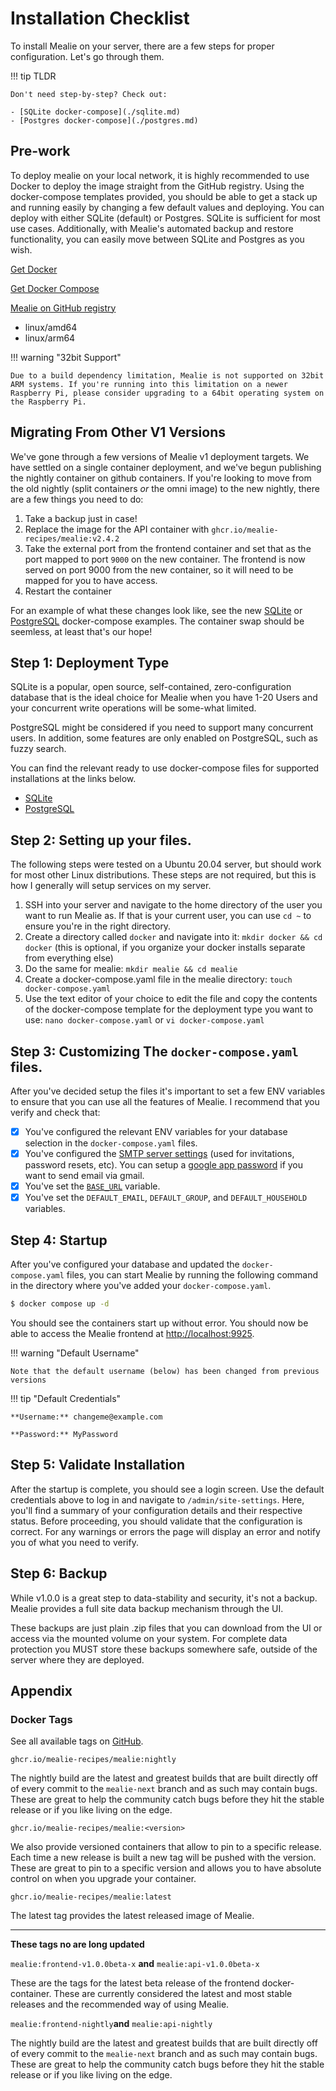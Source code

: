 # Installation Checklist

To install Mealie on your server, there are a few steps for proper configuration. Let's go through them.

!!! tip TLDR

    Don't need step-by-step? Check out:

    - [SQLite docker-compose](./sqlite.md)
    - [Postgres docker-compose](./postgres.md)

## Pre-work

To deploy mealie on your local network, it is highly recommended to use Docker to deploy the image straight from the GitHub registry. Using the docker-compose templates provided, you should be able to get a stack up and running easily by changing a few default values and deploying. You can deploy with either SQLite (default) or Postgres. SQLite is sufficient for most use cases. Additionally, with Mealie's automated backup and restore functionality, you can easily move between SQLite and Postgres as you wish.

[Get Docker](https://docs.docker.com/get-docker/)

[Get Docker Compose](https://docs.docker.com/compose/install/)

[Mealie on GitHub registry](https://github.com/mealie-recipes/mealie/pkgs/container/mealie)

- linux/amd64
- linux/arm64

!!! warning "32bit Support"

    Due to a build dependency limitation, Mealie is not supported on 32bit ARM systems. If you're running into this limitation on a newer Raspberry Pi, please consider upgrading to a 64bit operating system on the Raspberry Pi.

## Migrating From Other V1 Versions

We've gone through a few versions of Mealie v1 deployment targets. We have settled on a single container deployment, and we've begun publishing the nightly container on github containers. If you're looking to move from the old nightly (split containers _or_ the omni image) to the new nightly, there are a few things you need to do:

1. Take a backup just in case!
2. Replace the image for the API container with `ghcr.io/mealie-recipes/mealie:v2.4.2`
3. Take the external port from the frontend container and set that as the port mapped to port `9000` on the new container. The frontend is now served on port 9000 from the new container, so it will need to be mapped for you to have access.
4. Restart the container

For an example of what these changes look like, see the new [SQLite](./sqlite.md) or [PostgreSQL](./postgres.md) docker-compose examples. The container swap should be seemless, at least that's our hope!

## Step 1: Deployment Type

SQLite is a popular, open source, self-contained, zero-configuration database that is the ideal choice for Mealie when you have 1-20 Users and your concurrent write operations will be some-what limited.

PostgreSQL might be considered if you need to support many concurrent users. In addition, some features are only enabled on PostgreSQL, such as fuzzy search.

You can find the relevant ready to use docker-compose files for supported installations at the links below.

- [SQLite](./sqlite.md)
- [PostgreSQL](./postgres.md)

## Step 2: Setting up your files.

The following steps were tested on a Ubuntu 20.04 server, but should work for most other Linux distributions. These steps are not required, but this is how I generally will setup services on my server.

1. SSH into your server and navigate to the home directory of the user you want to run Mealie as. If that is your current user, you can use `cd ~` to ensure you're in the right directory.
2. Create a directory called `docker` and navigate into it: `mkdir docker && cd docker` (this is optional, if you organize your docker installs separate from everything else)
3. Do the same for mealie: `mkdir mealie && cd mealie`
4. Create a docker-compose.yaml file in the mealie directory: `touch docker-compose.yaml`
5. Use the text editor of your choice to edit the file and copy the contents of the docker-compose template for the deployment type you want to use: `nano docker-compose.yaml` or `vi docker-compose.yaml`

## Step 3: Customizing The `docker-compose.yaml` files.

After you've decided setup the files it's important to set a few ENV variables to ensure that you can use all the features of Mealie. I recommend that you verify and check that:

- [x] You've configured the relevant ENV variables for your database selection in the `docker-compose.yaml` files.
- [x] You've configured the [SMTP server settings](./backend-config.md#email) (used for invitations, password resets, etc). You can setup a [google app password](https://support.google.com/accounts/answer/185833?hl=en) if you want to send email via gmail.
- [x] You've set the [`BASE_URL`](./backend-config.md#general) variable.
- [x] You've set the `DEFAULT_EMAIL`, `DEFAULT_GROUP`, and `DEFAULT_HOUSEHOLD` variables.

## Step 4: Startup

After you've configured your database and updated the `docker-compose.yaml` files, you can start Mealie by running the following command in the directory where you've added your `docker-compose.yaml`.

```bash
$ docker compose up -d
```

You should see the containers start up without error. You should now be able to access the Mealie frontend at [http://localhost:9925](http://localhost:9925).

!!! warning "Default Username"

    Note that the default username (below) has been changed from previous versions

!!! tip "Default Credentials"

    **Username:** changeme@example.com

    **Password:** MyPassword

## Step 5: Validate Installation

After the startup is complete, you should see a login screen. Use the default credentials above to log in and navigate to `/admin/site-settings`. Here, you'll find a summary of your configuration details and their respective status. Before proceeding, you should validate that the configuration is correct. For any warnings or errors the page will display an error and notify you of what you need to verify.

## Step 6: Backup

While v1.0.0 is a great step to data-stability and security, it's not a backup. Mealie provides a full site data backup mechanism through the UI.

These backups are just plain .zip files that you can download from the UI or access via the mounted volume on your system. For complete data protection you MUST store these backups somewhere safe, outside of the server where they are deployed.

## Appendix

### Docker Tags

See all available tags on [GitHub](https://github.com/mealie-recipes/mealie/pkgs/container/mealie).

`ghcr.io/mealie-recipes/mealie:nightly`

The nightly build are the latest and greatest builds that are built directly off of every commit to the `mealie-next` branch and as such may contain bugs. These are great to help the community catch bugs before they hit the stable release or if you like living on the edge.

`ghcr.io/mealie-recipes/mealie:<version>`

We also provide versioned containers that allow to pin to a specific release. Each time a new release is built a new tag will be pushed with the version. These are great to pin to a specific version and allows you to have absolute control on when you upgrade your container.

`ghcr.io/mealie-recipes/mealie:latest`

The latest tag provides the latest released image of Mealie.

---

**These tags no are long updated**

`mealie:frontend-v1.0.0beta-x` **and** `mealie:api-v1.0.0beta-x`

These are the tags for the latest beta release of the frontend docker-container. These are currently considered the latest and most stable releases and the recommended way of using Mealie.

`mealie:frontend-nightly`**and** `mealie:api-nightly`

The nightly build are the latest and greatest builds that are built directly off of every commit to the `mealie-next` branch and as such may contain bugs. These are great to help the community catch bugs before they hit the stable release or if you like living on the edge.
